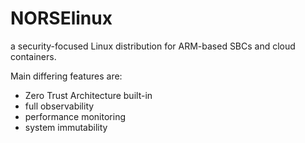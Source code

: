 # NORSElinux

a security-focused Linux distribution for ARM-based SBCs and cloud containers.

Main differing features are:
- Zero Trust Architecture built-in
- full observability
- performance monitoring
- system immutability
